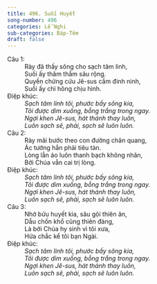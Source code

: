 ```yaml
---
title: 496. Suối Huyết
song-number: 496
categories: Lễ Nghi
sub-categories: Báp-Têm
draft: false
---
```

<dl><dt>Câu 1:</dt><dd data-verse="1">Rày đã thấy sông cho sạch tâm linh, <br/>Suối ấy thăm thẳm sâu rộng. <br/>Quyền chửng cứu Jê-sus cầm đinh ninh, <br/>Suối ấy chỉ hông chịu hình. </dd><dt>Điệp khúc:</dt><dd data-chorus="1"><em>Sạch tâm linh tôi, phước bấy sông kia, <br/>Tôi được dìm xuống, bỗng trắng trong ngay. <br/>Ngợi khen Jê-sus, hát thánh thay luôn, <br/>Luôn sạch sẽ, phải, sạch sẽ luôn luôn. </em></dd><dt>Câu 2:</dt><dd data-verse="2">Rày mãi bước theo con đường chân quang, <br/>Ác tướng hẳn phải tiêu tàn. <br/>Lòng lẫn áo luôn thanh bạch không nhăn, <br/>Bởi Chúa vẫn cai trị lòng. </dd><dt>Điệp khúc:</dt><dd data-chorus="1"><em>Sạch tâm linh tôi, phước bấy sông kia, <br/>Tôi được dìm xuống, bỗng trắng trong ngay. <br/>Ngợi khen Jê-sus, hát thánh thay luôn, <br/>Luôn sạch sẽ, phải, sạch sẽ luôn luôn. </em></dd><dt>Câu 3:</dt><dd data-verse="3">Nhờ bửu huyết kia, sâu gội thiên ân, <br/>Dẫu chốn khổ cũng thiên đàng, <br/>Là bởi Chúa hy sinh vì tôi xưa, <br/>Hứa chắc kể tôi bạn Ngài. </dd><dt>Điệp khúc:</dt><dd data-chorus="1"><em>Sạch tâm linh tôi, phước bấy sông kia, <br/>Tôi được dìm xuống, bỗng trắng trong ngay. <br/>Ngợi khen Jê-sus, hát thánh thay luôn, <br/>Luôn sạch sẽ, phải, sạch sẽ luôn luôn. </em></dd></dl>